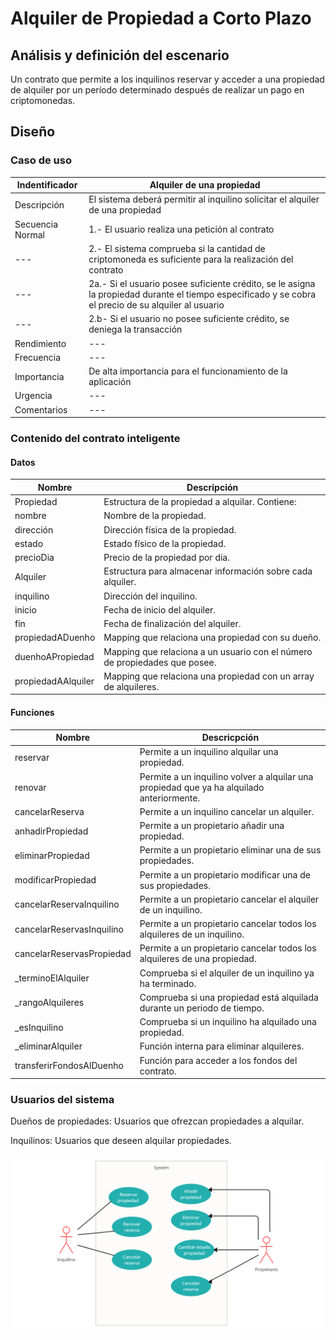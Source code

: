 # Alquiler de Propiedad a Corto Plazo
## Análisis y definición del escenario
 Un contrato que permite a los inquilinos reservar y acceder a una propiedad de alquiler por un período determinado después de realizar un pago en criptomonedas.
## Diseño
### Caso de uso
| Indentificador | Alquiler de una propiedad |
| --- | --- |
| Descripción | El sistema deberá permitir al inquilino solicitar el alquiler de una propiedad |
| Secuencia Normal | 1.- El usuario realiza una petición al contrato |
| --- | 2.- El sistema comprueba si la cantidad de criptomoneda es suficiente para la realización del contrato |
| --- | 2a.- Si el usuario posee suficiente crédito, se le asigna la propiedad durante el tiempo especificado y se cobra el precio de su alquiler al usuario |
| --- | 2.b- Si el usuario no posee suficiente crédito, se deniega la transacción |
| Rendimiento | --- |
| Frecuencia | --- |
| Importancia | De alta importancia para el funcionamiento de la aplicación |
| Urgencia | --- |
| Comentarios | --- |
 
### Contenido del contrato inteligente
#### Datos
Nombre | Descripción |
| --- | --- |
| Propiedad | Estructura de la propiedad a alquilar. Contiene: |
|	nombre | Nombre de la propiedad. |
|	dirección | Dirección física de la propiedad. |
|	estado | Estado físico de la propiedad. |
|	precioDia | Precio de la propiedad por día. |
| Alquiler | Estructura para almacenar información sobre cada alquiler. |
|	inquilino	| Dirección del inquilino. |
|	inicio | Fecha de inicio del alquiler. |
|	fin | Fecha de finalización del alquiler. |
| propiedadADuenho | Mapping que relaciona una propiedad con su dueño. |
| duenhoAPropiedad | Mapping que relaciona a un usuario con el número de propiedades que posee. |
| propiedadAAlquiler | Mapping que relaciona una propiedad con un array de alquileres. |

#### Funciones
| Nombre | Descricpción |
| --- | --- |
| reservar |	Permite a un inquilino alquilar una propiedad. |
| renovar |	Permite a un inquilino volver a alquilar una propiedad que ya ha alquilado anteriormente. |
| cancelarReserva |	Permite a un inquilino cancelar un alquiler. |
| anhadirPropiedad |	Permite a un propietario añadir una propiedad. |
| eliminarPropiedad |	Permite a un propietario eliminar una de sus propiedades. |
| modificarPropiedad |	Permite a un propietario modificar una de sus propiedades. |
| cancelarReservaInquilino |	Permite a un propietario cancelar el alquiler de un inquilino. |
| cancelarReservasInquilino |	Permite a un propietario cancelar todos los alquileres de un inquilino. |
| cancelarReservasPropiedad |	Permite a un propietario cancelar todos los alquileres de una propiedad. |
| _terminoElAlquiler |	Comprueba si el alquiler de un inquilino ya ha terminado. |
| _rangoAlquileres |	Comprueba si una propiedad está alquilada durante un periodo de tiempo. |
| _esInquilino |	Comprueba si un inquilino ha alquilado una propiedad. |
| _eliminarAlquiler |	Función interna para eliminar alquileres. |
| transferirFondosAlDuenho |	Función para acceder a los fondos del contrato. |

### Usuarios del sistema
 Dueños de propiedades: Usuarios que ofrezcan propiedades a alquilar.
 
 Inquilinos: Usuarios que deseen alquilar propiedades.

![Diagrama de casos de uso](/../../assets/images/practica01_ejercicio06_diagramaDeCasosDeUso.png)
